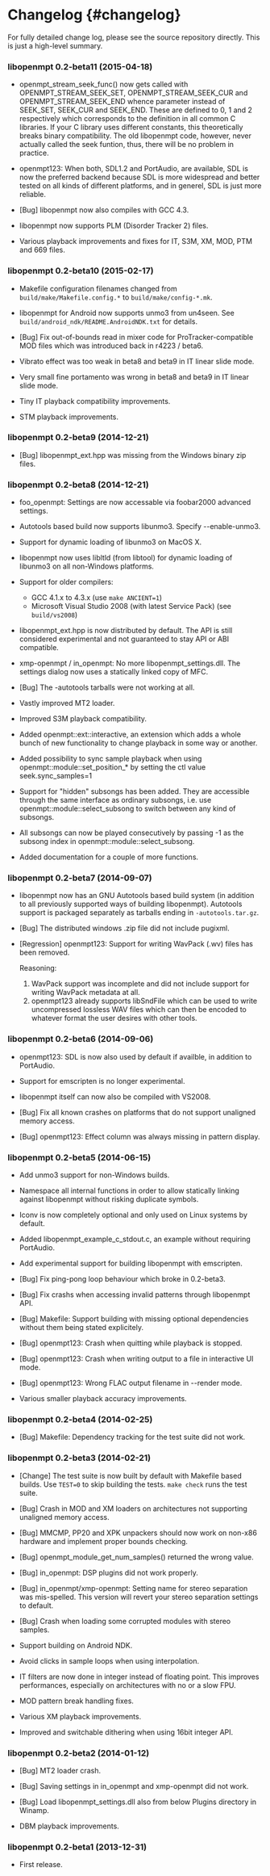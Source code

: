 
Changelog {#changelog}
=========

For fully detailed change log, please see the source repository directly. This
is just a high-level summary.

### libopenmpt 0.2-beta11 (2015-04-18)

 *  openmpt_stream_seek_func() now gets called with OPENMPT_STREAM_SEEK_SET,
    OPENMPT_STREAM_SEEK_CUR and OPENMPT_STREAM_SEEK_END whence parameter
    instead of SEEK_SET, SEEK_CUR and SEEK_END. These are defined to 0, 1 and
    2 respectively which corresponds to the definition in all common C
    libraries. If your C library uses different constants, this theoretically
    breaks binary compatibility. The old libopenmpt code, however, never
    actually called the seek funtion, thus, there will be no problem in
    practice.
 *  openmpt123: When both, SDL1.2 and PortAudio, are available, SDL is now the
    preferred backend because SDL is more widespread and better tested on all
    kinds of different platforms, and in generel, SDL is just more reliable.

 *  [Bug] libopenmpt now also compiles with GCC 4.3.

 *  libopenmpt now supports PLM (Disorder Tracker 2) files.
 *  Various playback improvements and fixes for IT, S3M, XM, MOD, PTM and 669
    files.

### libopenmpt 0.2-beta10 (2015-02-17)

 *  Makefile configuration filenames changed from
    `build/make/Makefile.config.*` to `build/make/config-*.mk`.
 *  libopenmpt for Android now supports unmo3 from un4seen. See
    `build/android_ndk/README.AndroidNDK.txt` for details.

 *  [Bug] Fix out-of-bounds read in mixer code for ProTracker-compatible MOD
    files which was introduced back in r4223 / beta6.

 *  Vibrato effect was too weak in beta8 and beta9 in IT linear slide mode.
 *  Very small fine portamento was wrong in beta8 and beta9 in IT linear slide
    mode.
 *  Tiny IT playback compatibility improvements.
 *  STM playback improvements.

### libopenmpt 0.2-beta9 (2014-12-21)

 *  [Bug] libopenmpt_ext.hpp was missing from the Windows binary zip files.

### libopenmpt 0.2-beta8 (2014-12-21)

 *  foo_openmpt: Settings are now accessable via foobar2000 advanced settings.
 *  Autotools based build now supports libunmo3. Specify --enable-unmo3.
 *  Support for dynamic loading of libunmo3 on MacOS X.
 *  libopenmpt now uses libltld (from libtool) for dynamic loading of libunmo3
    on all non-Windows platforms.
 *  Support for older compilers:
     *  GCC 4.1.x to 4.3.x (use `make ANCIENT=1`)
     *  Microsoft Visual Studio 2008 (with latest Service Pack)
        (see `build/vs2008`)
 *  libopenmpt_ext.hpp is now distributed by default. The API is still
    considered experimental and not guaranteed to stay API or ABI compatible.
 *  xmp-openmpt / in_openmpt: No more libopenmpt_settings.dll.
    The settings dialog now uses a statically linked copy of MFC.

 *  [Bug] The -autotools tarballs were not working at all.

 *  Vastly improved MT2 loader.
 *  Improved S3M playback compatibility.
 *  Added openmpt::ext::interactive, an extension which adds a whole bunch of
    new functionality to change playback in some way or another.
 *  Added possibility to sync sample playback when using
    openmpt::module::set_position_* by setting the ctl value
    seek.sync_samples=1  
 *  Support for "hidden" subsongs has been added.
    They are accessible through the same interface as ordinary subsongs, i.e.
    use openmpt::module::select_subsong to switch between any kind of subsongs.
 *  All subsongs can now be played consecutively by passing -1 as the subsong
    index in openmpt::module::select_subsong.
 *  Added documentation for a couple of more functions.

### libopenmpt 0.2-beta7 (2014-09-07)

 *  libopenmpt now has an GNU Autotools based build system (in addition to all
    previously supported ways of building libopenmpt). Autotools support is
    packaged separately as tarballs ending in `-autotools.tar.gz`.

 *  [Bug] The distributed windows .zip file did not include pugixml.

 *  [Regression] openmpt123: Support for writing WavPack (.wv) files has been
    removed.
    
    Reasoning:
     1. WavPack support was incomplete and did not include support for writing
        WavPack metadata at all.
     2. openmpt123 already supports libSndFile which can be used to write
        uncompressed lossless WAV files which can then be encoded to whatever
        format the user desires with other tools.

### libopenmpt 0.2-beta6 (2014-09-06)

 *  openmpt123: SDL is now also used by default if availble, in addition to
    PortAudio.
 *  Support for emscripten is no longer experimental.
 *  libopenmpt itself can now also be compiled with VS2008.

 *  [Bug] Fix all known crashes on platforms that do not support unaligned
    memory access.
 *  [Bug] openmpt123: Effect column was always missing in pattern display.

### libopenmpt 0.2-beta5 (2014-06-15)

 *  Add unmo3 support for non-Windows builds.
 *  Namespace all internal functions in order to allow statically linking
    against libopenmpt without risking duplicate symbols.
 *  Iconv is now completely optional and only used on Linux systems by default.
 *  Added libopenmpt_example_c_stdout.c, an example without requiring
    PortAudio.
 *  Add experimental support for building libopenmpt with emscripten.

 *  [Bug] Fix ping-pong loop behaviour which broke in 0.2-beta3.
 *  [Bug] Fix crashs when accessing invalid patterns through libopenmpt API.
 *  [Bug] Makefile: Support building with missing optional dependencies without
    them being stated explicitely.
 *  [Bug] openmpt123: Crash when quitting while playback is stopped.
 *  [Bug] openmpt123: Crash when writing output to a file in interactive UI
    mode.
 *  [Bug] openmpt123: Wrong FLAC output filename in --render mode.

 *  Various smaller playback accuracy improvements.

### libopenmpt 0.2-beta4 (2014-02-25)

 *  [Bug] Makefile: Dependency tracking for the test suite did not work.

### libopenmpt 0.2-beta3 (2014-02-21)

 *  [Change] The test suite is now built by default with Makefile based builds.
    Use `TEST=0` to skip building the tests. `make check` runs the test suite.

 *  [Bug] Crash in MOD and XM loaders on architectures not supporting unaligned
    memory access.
 *  [Bug] MMCMP, PP20 and XPK unpackers should now work on non-x86 hardware and
    implement proper bounds checking.
 *  [Bug] openmpt_module_get_num_samples() returned the wrong value.
 *  [Bug] in_openmpt: DSP plugins did not work properly.
 *  [Bug] in_openmpt/xmp-openmpt: Setting name for stereo separation was
    mis-spelled. This version will revert your stereo separation settings to
    default.
 *  [Bug] Crash when loading some corrupted modules with stereo samples.

 *  Support building on Android NDK.
 *  Avoid clicks in sample loops when using interpolation.
 *  IT filters are now done in integer instead of floating point. This improves
    performances, especially on architectures with no or a slow FPU.
 *  MOD pattern break handling fixes.
 *  Various XM playback improvements.
 *  Improved and switchable dithering when using 16bit integer API.

### libopenmpt 0.2-beta2 (2014-01-12)

 *  [Bug] MT2 loader crash.
 *  [Bug] Saving settings in in_openmpt and xmp-openmpt did not work.
 *  [Bug] Load libopenmpt_settings.dll also from below Plugins directory in
    Winamp.

 *  DBM playback improvements.

### libopenmpt 0.2-beta1 (2013-12-31)

 *  First release.

